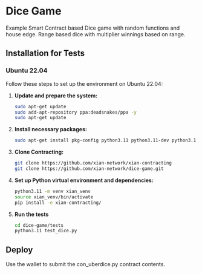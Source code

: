 # Dice Game

Example Smart Contract based Dice game with random functions and house edge. Range based dice with multiplier winnings based on range.

## Installation for Tests

### Ubuntu 22.04

Follow these steps to set up the environment on Ubuntu 22.04:

1. **Update and prepare the system:**

   ```bash
   sudo apt-get update
   sudo add-apt-repository ppa:deadsnakes/ppa -y
   sudo apt-get update
   ```

2. **Install necessary packages:**

   ```bash
   sudo apt-get install pkg-config python3.11 python3.11-dev python3.11-venv libhdf5-dev build-essential
   ```

3. **Clone Contracting:**

   ```bash
   git clone https://github.com/xian-network/xian-contracting
   git clone https://github.com/xian-network/dice-game.git
   ```

4. **Set up Python virtual environment and dependencies:**

   ```bash
   python3.11 -m venv xian_venv
   source xian_venv/bin/activate
   pip install -e xian-contracting/
   ```

5. **Run the tests**

   ```bash
   cd dice-game/tests
   python3.11 test_dice.py
   ```

## Deploy

Use the wallet to submit the con_uberdice.py contract contents.
